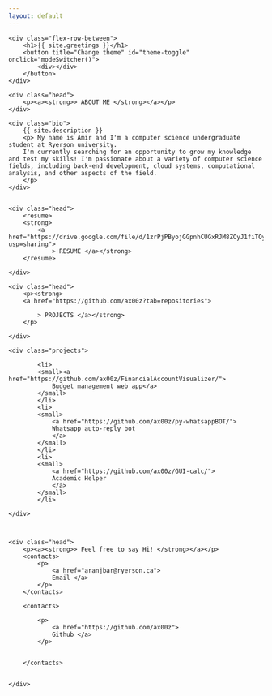 ```yaml
---
layout: default
---
```

<section id="intro">
    
    <div class="flex-row-between">
        <h1>{{ site.greetings }}</h1>
        <button title="Change theme" id="theme-toggle" onclick="modeSwitcher()">
            <div></div>
        </button>
    </div>
    
    <div class="head">
        <p><a><strong>> ABOUT ME </strong></a></p>
    </div>

    <div class="bio">
	    {{ site.description }}
        <p> My name is Amir and I'm a computer science undergraduate student at Ryerson university.
        I'm currently searching for an opportunity to grow my knowledge and test my skills! I'm passionate about a variety of computer science fields, including back-end development, cloud systems, computational analysis, and other aspects of the field. 
        </p>
    </div>

    
    <div class="head">
        <resume>
        <strong>
            <a href="https://drive.google.com/file/d/1zrPjPByojGGpnhCUGxRJM8ZOyJ1fiTOy/view?usp=sharing">
                > RESUME </a></strong>
        </resume>
    
    </div>

    <div class="head">
        <p><strong>
        <a href="https://github.com/ax00z?tab=repositories">
            
            > PROJECTS </a></strong>
        </p>
        
    </div>

    <div class="projects"> 
        
            <li>
            <small><a href="https://github.com/ax00z/FinancialAccountVisualizer/">
                Budget management web app</a>
            </small>
            </li>
            <li>
            <small>
                <a href="https://github.com/ax00z/py-whatsappBOT/">
                Whatsapp auto-reply bot
                </a>
            </small>
            </li>    
            <li>
            <small>
                <a href="https://github.com/ax00z/GUI-calc/">
                Academic Helper
                </a>
            </small>
            </li>
        
    </div>
    
    

    <div class="head">
        <p><a><strong>> Feel free to say Hi! </strong></a></p>
        <contacts>    
            <p>
                <a href="aranjbar@ryerson.ca">
                Email </a>
            </p>
        </contacts>
        
        <contacts>
        
            <p>
                <a href="https://github.com/ax00z">
                Github </a>
            </p>
        
        
        </contacts>
        
        
    </div>
    
</section>

